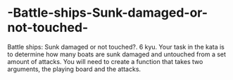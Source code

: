 # -Battle-ships-Sunk-damaged-or-not-touched-
 Battle ships: Sunk damaged or not touched?. 6 kyu. Your task in the kata is to determine how many boats are sunk damaged and untouched from a set amount of attacks. You will need to create a function that takes two arguments, the playing board and the attacks.
